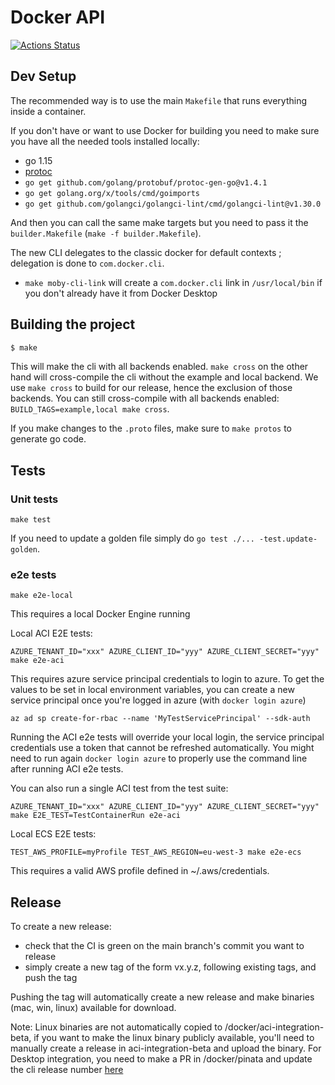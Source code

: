 # Docker API

[![Actions Status](https://github.com/docker/api/workflows/Continuous%20integration/badge.svg)](https://github.com/docker/api/actions)

## Dev Setup

The recommended way is to use the main `Makefile` that runs everything inside a container.

If you don't have or want to use Docker for building you need to make sure you have all the needed tools installed locally:

* go 1.15
* [protoc](https://github.com/protocolbuffers/protobuf)
* `go get github.com/golang/protobuf/protoc-gen-go@v1.4.1`
* `go get golang.org/x/tools/cmd/goimports`
* `go get github.com/golangci/golangci-lint/cmd/golangci-lint@v1.30.0`

And then you can call the same make targets but you need to pass it the `builder.Makefile` (`make -f builder.Makefile`).

The new CLI delegates to the classic docker for default contexts ; delegation is done to `com.docker.cli`.
* `make moby-cli-link` will create a `com.docker.cli` link in `/usr/local/bin` if you don't already have it from Docker Desktop

## Building the project

```bash
$ make
```

This will make the cli with all backends enabled. `make cross` on the other hand will cross-compile the cli without the
example and local backend. We use `make cross` to build for our release, hence the exclusion of those backends. You can
still cross-compile with all backends enabled: `BUILD_TAGS=example,local make cross`.

If you make changes to the `.proto` files, make sure to `make protos` to generate go code.

## Tests

### Unit tests

```
make test
```

If you need to update a golden file simply do `go test ./... -test.update-golden`.

### e2e tests

```
make e2e-local
```
This requires a local Docker Engine running

Local ACI E2E tests: 
```
AZURE_TENANT_ID="xxx" AZURE_CLIENT_ID="yyy" AZURE_CLIENT_SECRET="yyy" make e2e-aci
```

This requires azure service principal credentials to login to azure.
To get the values to be set in local environment variables, you can create a new service principal once you're logged in azure (with `docker login azure`)
```
az ad sp create-for-rbac --name 'MyTestServicePrincipal' --sdk-auth
```
Running the ACI e2e tests will override your local login, the service principal credentials use a token that cannot be refreshed automatically.
You might need to run again `docker login azure` to properly use the command line after running ACI e2e tests.

You can also run a single ACI test from the test suite:
```
AZURE_TENANT_ID="xxx" AZURE_CLIENT_ID="yyy" AZURE_CLIENT_SECRET="yyy" make E2E_TEST=TestContainerRun e2e-aci
```

Local ECS E2E tests: 
```
TEST_AWS_PROFILE=myProfile TEST_AWS_REGION=eu-west-3 make e2e-ecs
```

This requires a valid AWS profile defined in ~/.aws/credentials.

## Release

To create a new release:
* check that the CI is green on the main branch's commit you want to release
* simply create a new tag of the form vx.y.z, following existing tags, and push the tag

Pushing the tag will automatically create a new release and make binaries (mac, win, linux) available for download.

Note: Linux binaries are not automatically copied to /docker/aci-integration-beta, if you want to make the linux binary publicly available, you'll need to manually create a release in aci-integration-beta and upload the binary.
For Desktop integration, you need to make a PR in /docker/pinata and update the cli release number [here](https://github.com/docker/pinata/blob/master/build.json#L25)
